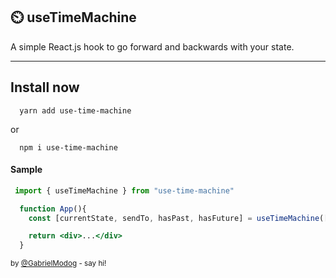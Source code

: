 ## ⏲️ useTimeMachine

A simple React.js hook to go forward and backwards with your state.

<hr>

## Install now

```
  yarn add use-time-machine
```

or

```
  npm i use-time-machine
```

#### Sample

```jsx
 import { useTimeMachine } from "use-time-machine"

  function App(){
    const [currentState, sendTo, hasPast, hasFuture] = useTimeMachine([...]);

    return <div>...</div>
  }
```

<sub> by [@GabrielModog](https://twitter.com/gabrielmodog) - say hi! </sub>

